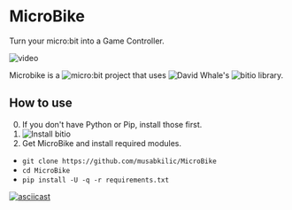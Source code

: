 # MicroBike
Turn your micro:bit into a Game Controller.

![video](./res/microbike.gif)

Microbike is a ![micro:bit](https://microbit.org/) project that uses ![David Whale's](https://github.com/whaleygeek) ![bitio](https://github.com/whaleygeek/bitio) library.

## How to use

0. If you don't have Python or Pip, install those first.
1. ![Install bitio](https://github.com/whaleygeek/bitio#getting-started)
2. Get MicroBike and install required modules.
- ```git clone https://github.com/musabkilic/MicroBike```
- ```cd MicroBike```
- ```pip install -U -q -r requirements.txt```

[![asciicast](https://asciinema.org/a/ZaQaO2bJWUP4FyigsiC4IOaBZ.png)](https://asciinema.org/a/ZaQaO2bJWUP4FyigsiC4IOaBZ)